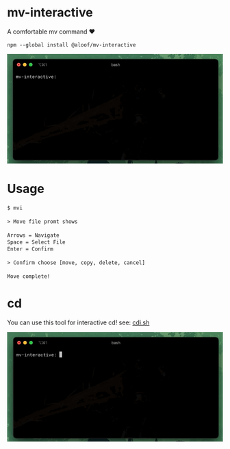 # mv-interactive

A comfortable mv command ❤️

```shell
npm --global install @aloof/mv-interactive
```

<img src="https://raw.githubusercontent.com/sean-codes/mv-interactive/main/example.gif" />

# Usage

```shell
$ mvi

> Move file promt shows

Arrows = Navigate
Space = Select File
Enter = Confirm

> Confirm choose [move, copy, delete, cancel]

Move complete!
```


# cd

You can use this tool for interactive cd! see: [cdi.sh](https://github.com/sean-codes/mv-interactive/blob/main/cdi.sh)

<img src="https://raw.githubusercontent.com/sean-codes/mv-interactive/main/example-cdi.gif" />

